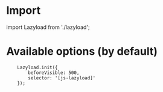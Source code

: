 # Import
import Lazyload from './lazyload';

# Available options (by default)

```
    Lazyload.init({
        beforeVisible: 500,
        selector: '[js-lazyload]'
    });
```